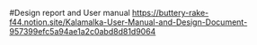
#Design report and User manual
https://buttery-rake-f44.notion.site/Kalamalka-User-Manual-and-Design-Document-957399efc5a94ae1a2c0abd8d81d9064
